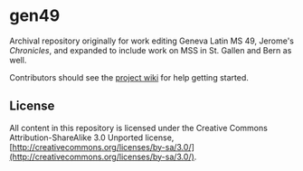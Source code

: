 gen49
=====

Archival repository originally for work editing Geneva Latin MS 49, Jerome's *Chronicles*, and expanded to include work on MSS in St. Gallen and Bern as well.

Contributors should see the [project wiki](https://github.com/HCMID/gen49/wiki) for help getting started.


## License ##

All content in this repository is licensed under the Creative Commons Attribution-ShareAlike 3.0 Unported license, [http://creativecommons.org/licenses/by-sa/3.0/](http://creativecommons.org/licenses/by-sa/3.0/).
